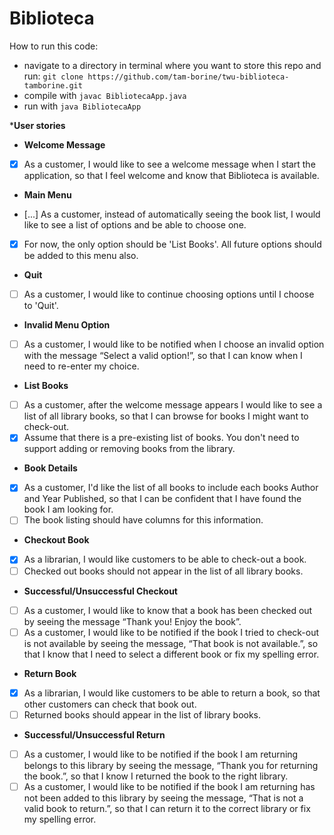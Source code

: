 Biblioteca
=================================================

How to run this code:
- navigate to a directory in terminal where you want to store this repo and run:
 `git clone https://github.com/tam-borine/twu-biblioteca-tamborine.git`
- compile with `javac BibliotecaApp.java`
- run with `java BibliotecaApp`


*****User stories****
* **Welcome Message**  
- [x] As a customer, I would like to see a welcome message when I start the application, so that I feel welcome and know that Biblioteca is available.
* **Main Menu** 
- [...] As a customer, instead of automatically seeing the book list, I would like to see a list of options and be able to choose one. 
- [x] For now, the only option should be 'List Books'. All future options should be added to this menu also.
* **Quit** 
- [ ] As a customer, I would like to continue choosing options until I choose to 'Quit'.
* **Invalid Menu Option** 
- [ ] As a customer, I would like to be notified when I choose an invalid option with the message “Select a valid option!”, so that I can know when I need to re-enter my choice.

* **List Books** 
- [ ] As a customer, after the welcome message appears I would like to see a list of all library books, so that I can browse for books I might want to check-out. 
- [x]  Assume that there is a pre-existing list of books. You don't need to support adding or removing books from the library.
* **Book Details** 
- [x]  As a customer, I'd like the list of all books to include each books Author and Year Published, so that I can be confident that I have found the book I am looking for. 
- [ ] The book listing should have columns for this information.

* **Checkout Book** 
- [x] As a librarian, I would like customers to be able to check-out a book. 
- [ ] Checked out books should not appear in the list of all library books.
* **Successful/Unsuccessful Checkout** 
- [ ] As a customer, I would like to know that a book has been checked out by seeing the message “Thank you! Enjoy the book”.
- [ ] As a customer, I would like to be notified if the book I tried to check-out is not available by seeing the message, “That book is not available.”, so that I know that I need to select a different book or fix my spelling error.

* **Return Book** 
- [x] As a librarian, I would like customers to be able to return a book, so that other customers can check that book out. 
- [ ] Returned books should appear in the list of library books.
* **Successful/Unsuccessful Return** 
- [ ] As a customer, I would like to be notified if the book I am returning belongs to this library by seeing the message, “Thank you for returning the book.”, so that I know I returned the book to the right library.
- [ ] As a customer, I would like to be notified if the book I am returning has not been added to this library by seeing the message, “That is not a valid book to return.”, so that I can return it to the correct library or fix my spelling error.